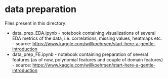 # data preparation

Files present in this directory:
- data_prep_EDA.ipynb - notebook containing visualizations of several EDA metrics of the data,
i.e. correlations, missing values, heatmaps etc. - source: https://www.kaggle.com/willkoehrsen/start-here-a-gentle-introduction
- data_prep_FE.ipynb - notebook containing preparation of several features (as of now, polynomial features 
and couple of domain features) - source: https://www.kaggle.com/willkoehrsen/start-here-a-gentle-introduction

